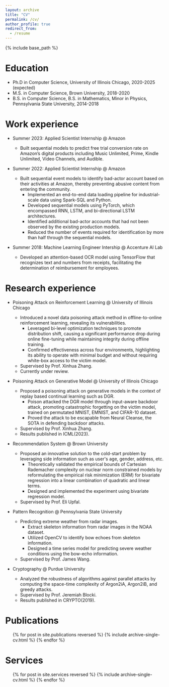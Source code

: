 ```yaml
---
layout: archive
title: "CV"
permalink: /cv/
author_profile: true
redirect_from:
  - /resume
---
```


{% include base_path %}

Education
======
* Ph.D in Computer Science, University of Illinois Chicago, 2020-2025 (expected)
* M.S. in Computer Science, Brown University, 2018-2020
* B.S. in Computer Science, B.S. in Mathematics, Minor in Physics, Pennsylvania State University, 2014-2018

Work experience
======
* Summer 2023: Applied Scientist Internship @ Amazon
  * Built sequential models to predict free trial conversion rate on Amazon’s digital products including Music Unlimited, Prime, Kindle Unlimited, Video Channels, and Audible.
  
* Summer 2022: Applied Scientist Internship @ Amazon
  * Built sequential event models to identify bad-actor account based on their activities at Amazon, thereby preventing abusive content from entering the community.
    * Implemented an end-to-end data loading pipeline for industrial-scale data using Spark-SQL and Python.
    * Developed sequential models using PyTorch, which encompassed RNN, LSTM, and bi-directional LSTM architectures.
    * Identified additional bad-actor accounts that had not been observed by the existing production models.
    * Reduced the number of events required for identification by more than half through the sequential models.

* Summer 2018: Machine Learning Engineer Intership @ Accenture AI Lab
  * Developed an attention-based OCR model using TensorFlow that recognizes text and numbers from receipts, facilitating the determination of reimbursement for employees.
    
Research experience
======
* Poisoning Attack on Reinforcement Learning @ University of Illinois Chicago
  * Introduced a novel data poisoning attack method in offline-to-online reinforcement learning, revealing its vulnerabilities.
    * Leveraged bi-level optimization techniques to promote distribution shift, causing a significant performance drop during online fine-tuning while maintaining integrity during offline training.
    * Confirmed effectiveness across four environments, highlighting its ability to operate with minimal budget and without requiring white-box access to the victim model.
  * Supervised by Prof. Xinhua Zhang.
  * Currently under review.

* Poisoning Attack on Generative Model @ University of Illinois Chicago
  * Proposed a poisoning attack on generative models in the context of replay based continual learning such as DGR.
    * Poison attacked the DGR model through input-aware backdoor attack, promoting catastrophic forgetting on the victim model, trained on permutated MNIST, EMNIST, and CIFAR-10 dataset.
    * Proved the attack to be escapable from Neural Cleanse, the SOTA in defending backdoor attacks.
  * Supervised by Prof. Xinhua Zhang.
  * Results published in ICML(2023).

* Recommendation System @ Brown University
  * Proposed an innovative solution to the cold-start problem by leveraging side information such as user's age, gender, address, etc.
    * Theoretically validated the empirical bounds of Cartesian Rademacher complexity on nuclear norm constrained models by reformulating the empirical risk minimization (ERM) for bivariate regression into a linear combination of quadratic and linear terms.
    * Designed and implemented the experiment using bivariate regression model.
  * Supervised by Prof. Eli Upfal.

    
* Pattern Recognition @ Pennsylvania State University
  * Predicting extreme weather from radar images.
    * Extract skeleton information from radar images in the NOAA dataset.
    * Utilized OpenCV to identify bow echoes from skeleton information.
    * Designed a time series model for predicting severe weather conditions using the bow-echo information.
  * Supervised by Prof. James Wang.

* Cryptography @ Purdue University
  * Analyzed the robustness of algorithms against parallel attacks by computing the space-time complexity of Argon2iA, Argon2iB, and greedy attacks.
  * Supervised by Prof. Jeremiah Blocki.
  * Results published in CRYPTO(2019).

Publications
======
  <ul>{% for post in site.publications reversed %}
    {% include archive-single-cv.html %}
  {% endfor %}</ul>
  

Services
======
  <ul>{% for post in site.services reversed %}
    {% include archive-single-cv.html %}
  {% endfor %}</ul>
  

